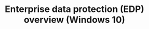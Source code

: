 ---
title: Enterprise data protection (EDP) overview (Windows 10)
description: With the increase of employee-owned devices in the enterprise, there’s also an increasing risk of accidental data disclosure through apps and services that are outside of the enterprise’s control like email, social media, and the public cloud.
redirect_url: https://technet.microsoft.com/itpro/windows/keep-secure/protect-enterprise-data-using-wip
---